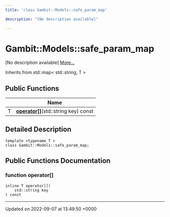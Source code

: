 ```yaml
---
title: 'class Gambit::Models::safe_param_map'

description: "[No description available]"

---
```


# Gambit::Models::safe_param_map





[No description available] [More...](#detailed-description)

Inherits from std::map< std::string, T >

## Public Functions

|                | Name           |
| -------------- | -------------- |
| T | **[operator[]](/documentation/code/classes/classgambit_1_1models_1_1safe__param__map/#function-operator)**(std::string key) const |

## Detailed Description

```
template <typename T >
class Gambit::Models::safe_param_map;
```

## Public Functions Documentation

### function operator[]

```
inline T operator[](
    std::string key
) const
```


-------------------------------

Updated on 2022-09-07 at 13:49:50 +0000